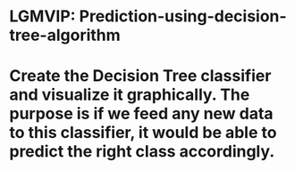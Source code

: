 # LGMVIP: Prediction-using-decision-tree-algorithm
# Create the Decision Tree classifier and visualize it graphically. The purpose is if we feed any new data to this classifier, it would be able to predict the right class accordingly.
